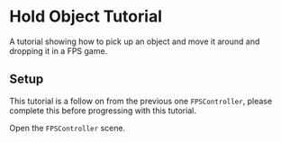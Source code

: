 # Hold Object Tutorial

A tutorial showing how to pick up an object and move it around and dropping it in a FPS game.

## Setup

This tutorial is a follow on from the previous one `FPSController`, please complete this before progressing with this tutorial.

Open the `FPSController` scene.
